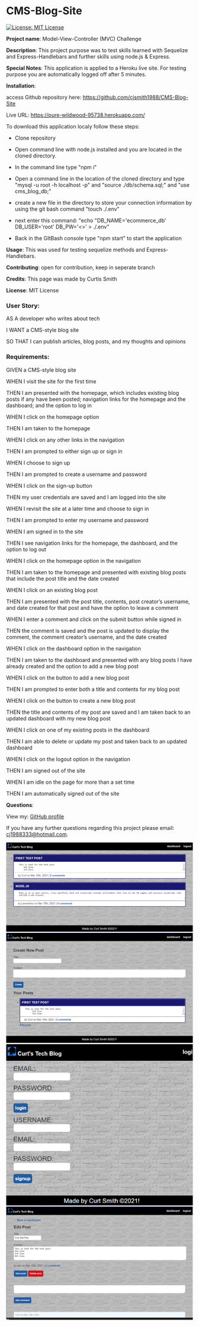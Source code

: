 # CMS-Blog-Site
[![License: MIT License](https://img.shields.io/badge/License-MIT-brightgreen.svg)](https://choosealicense.com/licenses/mit/)
 
**Project name**: Model-View-Controller (MVC) Challenge

**Description**: This project purpose was to test skills learned with Sequelize and Express-Handlebars and further skills using node.js & Express.

**Special Notes**: This application is applied to a Heroku live site. For testing purpose you are automatically logged off after 5 minutes.

**Installation**: 	

access Github repository here: https://github.com/cjsmith1988/CMS-Blog-Site

Live URL: https://pure-wildwood-95738.herokuapp.com/

To download this application localy follow these steps:

- Clone repository

- Open command line with node.js installed and you are located in the cloned directory.

- In the command line type "npm i"

- Open a command line in the location of the cloned directory and type "mysql -u root -h localhost -p" and "source ./db/schema.sql;" and "use cms_blog_db;"

- create a new file in the directory to store your connection information by using the git bash command "touch ./.env"

- next enter this command: "echo "DB_NAME='ecommerce_db'
DB_USER='root'
DB_PW='<<your mySQL password>>' > ./.env"

- Back in the GItBash console type "npm start" to start the application

**Usage**: This was used for testing sequelize methods and Express-Handlebars.

**Contributing**: open for contribution, keep in seperate branch

**Credits**: This page was made by Curtis Smith

**License**: MIT License

### User Story:

AS A developer who writes about tech

I WANT a CMS-style blog site

SO THAT I can publish articles, blog posts, and my thoughts and opinions

### Requirements:

GIVEN a CMS-style blog site

WHEN I visit the site for the first time

THEN I am presented with the homepage, which includes existing blog posts if any have been posted; navigation links for the homepage and the dashboard; and the option to log in

WHEN I click on the homepage option

THEN I am taken to the homepage

WHEN I click on any other links in the navigation

THEN I am prompted to either sign up or sign in

WHEN I choose to sign up

THEN I am prompted to create a username and password

WHEN I click on the sign-up button

THEN my user credentials are saved and I am logged into the site

WHEN I revisit the site at a later time and choose to sign in

THEN I am prompted to enter my username and password

WHEN I am signed in to the site

THEN I see navigation links for the homepage, the dashboard, and the option to log out

WHEN I click on the homepage option in the navigation

THEN I am taken to the homepage and presented with existing blog posts that include the post title and the date created

WHEN I click on an existing blog post

THEN I am presented with the post title, contents, post creator’s username, and date created for that post and have the option to leave a comment

WHEN I enter a comment and click on the submit button while signed in

THEN the comment is saved and the post is updated to display the comment, the comment creator’s username, and the date created

WHEN I click on the dashboard option in the navigation

THEN I am taken to the dashboard and presented with any blog posts I have already created and the option to add a new blog post

WHEN I click on the button to add a new blog post

THEN I am prompted to enter both a title and contents for my blog post

WHEN I click on the button to create a new blog post

THEN the title and contents of my post are saved and I am taken back to an updated dashboard with my new blog post

WHEN I click on one of my existing posts in the dashboard

THEN I am able to delete or update my post and taken back to an updated dashboard

WHEN I click on the logout option in the navigation

THEN I am signed out of the site

WHEN I am idle on the page for more than a set time

THEN I am automatically signed out of the site 

**Questions**:

  View my: [GitHub profile](https://www.github.com/cjsmith1988)

  If you have any further questions regarding this project please email: [cj1988333@hotmail.com](mailto:cj1988333@hotmail.com?subject=[Question]CMS-Blog-Site).

![Homepage view](https://github.com/cjsmith1988/CMS-Blog-Site/blob/main/public/images/HomeScreenCap.PNG?raw=true)
![Dashboard view](https://github.com/cjsmith1988/CMS-Blog-Site/blob/main/public/images/DashboardScreenCap.PNG?raw=true)
![Login view](https://github.com/cjsmith1988/CMS-Blog-Site/blob/main/public/images/LoginScreenCap.PNG?raw=true)
![Login view](https://github.com/cjsmith1988/CMS-Blog-Site/blob/main/public/images/EditPostScreenCap.PNG?raw=true)


